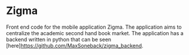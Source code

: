 # Zigma

Front end code for the mobile application Zigma. The application aims to centralize the academic second hand book market. The application has a backend written in python that can be seen [here]https://github.com/MaxSoneback/zigma_backend.

